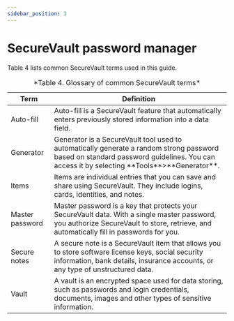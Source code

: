 ```yaml
---
sidebar_position: 3
---
```


# SecureVault password manager

Table 4 lists common SecureVault terms used in this guide.

<table>
  <thead>
    <tr>
      <th>Term</th>
      <th>Definition</th>
    </tr>
  </thead>
  <tbody>
    <tr>
      <td> Auto-fill </td>
      <td>Auto-fill is a SecureVault feature that automatically enters previously stored information into a data field.</td>
    </tr>
    <tr>
      <td>Generator</td>
      <td>Generator is a SecureVault tool used to automatically generate a random strong password based on standard password guidelines. You can access it by selecting **Tools**>**Generator**.</td>
    </tr>
    <tr>
      <td>Items</td>
      <td>Items are individual entries that you can save and share using SecureVault. They include logins, cards, identities, and notes.</td>
    </tr>
    <tr>
      <td>Master password</td>
      <td>Master password is a key that protects your SecureVault data. With a single master password, you authorize SecureVault to store, retrieve, and automatically fill in passwords for you.</td>
    </tr>
    <tr>
      <td>Secure notes </td>
      <td>A secure note is a SecureVault item that allows you to store software license keys, social security information, bank details, insurance accounts, or any type of unstructured data.</td>
    </tr>
    <tr>
      <td>Vault</td>
      <td>A vault is an encrypted space used for data storing, such as passwords and login credentials, documents, images and other types of sensitive information.</td>
    </tr>
   </tbody>
   <caption>*Table 4. Glossary of common SecureVault terms*</caption>
  </table>